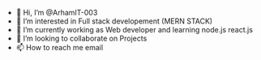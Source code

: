 - 👋 Hi, I’m @ArhamIT-003
- 👀 I’m interested in Full stack developement (MERN STACK)
- 🌱 I’m currently working as Web developer and learning node.js react.js
- 💞️ I’m looking to collaborate on Projects
- 📫 How to reach me email

<!---
ArhamIT-003/ArhamIT-003 is a ✨ special ✨ repository because its `README.md` (this file) appears on your GitHub profile.
You can click the Preview link to take a look at your changes.
--->
